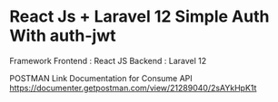 # React Js + Laravel 12 Simple Auth With auth-jwt

Framework
Frontend : React JS
Backend : Laravel 12

POSTMAN Link Documentation for Consume API
https://documenter.getpostman.com/view/21289040/2sAYkHpK1t